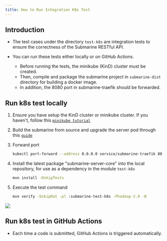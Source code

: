 ```yaml
---
title: How to Run Integration K8s Test
---
```


<!---
  Licensed under the Apache License, Version 2.0 (the "License");
  you may not use this file except in compliance with the License.
  You may obtain a copy of the License at

   http://www.apache.org/licenses/LICENSE-2.0

  Unless required by applicable law or agreed to in writing, software
  distributed under the License is distributed on an "AS IS" BASIS,
  WITHOUT WARRANTIES OR CONDITIONS OF ANY KIND, either express or implied.
  See the License for the specific language governing permissions and
  limitations under the License. See accompanying LICENSE file.
-->

## Introduction

* The test cases under the directory `test-k8s` are integration tests to ensure the correctness of the Submarine RESTful API.

* You can run these tests either locally or on GitHub Actions.
  * Before running the tests, the minikube (KinD) cluster must be created. 
  * Then, compile and package the submarine project in `submarine-dist` directory for building a docker image. 
  * In addition, the 8080 port in submarine-traefik should be forwarded.

## Run k8s test locally

1. Ensure you have setup the KinD cluster or minikube cluster. If you haven't, follow this [`minikube tutorial`](https://minikube.sigs.k8s.io/docs/start/)

2. Build the submarine from source and upgrade the server pod through this [`guide`](./Development/#build-from-source)

3. Forward port
    ```bash
    kubectl port-forward --address 0.0.0.0 service/submarine-traefik 8080:80
    ```
4. Install the latest package "submarine-server-core" into the local repository, for use as a dependency in the module `test-k8s`
    ```bash
    mvn install -DskipTests
    ```

5. Execute the test command
    ```bash
    mvn verify -DskipRat -pl :submarine-test-k8s -Phadoop-2.9 -B
    ```

![](/img/test-k8s-result.png)

## Run k8s test in GitHub Actions
* Each time a code is submitted, GitHub Actions is triggered automatically.
